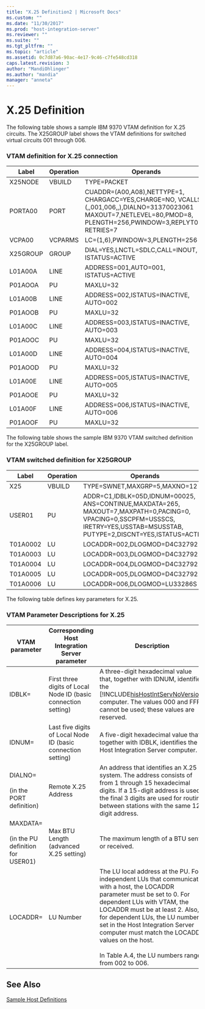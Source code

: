 ```yaml
---
title: "X.25 Definition2 | Microsoft Docs"
ms.custom: ""
ms.date: "11/30/2017"
ms.prod: "host-integration-server"
ms.reviewer: ""
ms.suite: ""
ms.tgt_pltfrm: ""
ms.topic: "article"
ms.assetid: 0c7d87a6-90ac-4e17-9c46-c7fe548cd318
caps.latest.revision: 3
author: "MandiOhlinger"
ms.author: "mandia"
manager: "anneta"
---
```

# X.25 Definition
The following table shows a sample IBM 9370 VTAM definition for X.25 circuits. The X25GROUP label shows the VTAM definitions for switched virtual circuits 001 through 006.  
  
### VTAM definition for X.25 connection  
  
|Label|Operation|Operands|  
|-----------|---------------|--------------|  
|X25NODE|VBUILD|TYPE=PACKET|  
|PORTA00|PORT|CUADDR=(A00,A08),NETTYPE=1, CHARGACC=YES,CHARGE=NO, VCALLS=(,,001,006,,),DIALNO=31370023061 MAXOUT=7,NETLEVEL=80,PMOD=8, PLENGTH=256,PWINDOW=3,REPLYT0=3, RETRIES=7|  
|VCPA00|VCPARMS|LC=(1,6),PWINDOW=3,PLENGTH=256|  
|X25GROUP|GROUP|DIAL=YES,LNCTL=SDLC,CALL=INOUT, ISTATUS=ACTIVE|  
|L01A00A|LINE|ADDRESS=001,AUTO=001, ISTATUS=ACTIVE|  
|P01AOOA|PU|MAXLU=32|  
|L01A00B|LINE|ADDRESS=002,ISTATUS=INACTIVE, AUTO=002|  
|P01AOOB|PU|MAXLU=32|  
|L01A00C|LINE|ADDRESS=003,ISTATUS=INACTIVE, AUTO=003|  
|P01AOOC|PU|MAXLU=32|  
|L01A00D|LINE|ADDRESS=004,ISTATUS=INACTIVE, AUTO=004|  
|P01AOOD|PU|MAXLU=32|  
|L01A00E|LINE|ADDRESS=005,ISTATUS=INACTIVE, AUTO=005|  
|P01AOOE|PU|MAXLU=32|  
|L01A00F|LINE|ADDRESS=006,ISTATUS=INACTIVE, AUTO=006|  
|P01AOOF|PU|MAXLU=32|  
  
 The following table shows the sample IBM 9370 VTAM switched definition for the X25GROUP label.  
  
### VTAM switched definition for X25GROUP  
  
|Label|Operation|Operands|  
|-----------|---------------|--------------|  
|X25|VBUILD|TYPE=SWNET,MAXGRP=5,MAXNO=12|  
|USER01|PU|ADDR=C1,IDBLK=05D,IDNUM=00025, ANS=CONTINUE,MAXDATA=265, MAXOUT=7,MAXPATH=0,PACING=0, VPACING=0,SSCPFM=USSSCS, IRETRY=YES,USSTAB=MSUSSTAB, PUTYPE=2,DISCNT=YES,ISTATUS=ACTIVE|  
|T01A0002|LU|LOCADDR=002,DLOGMOD=D4C32792|  
|T01A0003|LU|LOCADDR=003,DLOGMOD=D4C32792|  
|T01A0004|LU|LOCADDR=004,DLOGMOD=D4C32792|  
|T01A0005|LU|LOCADDR=005,DLOGMOD=D4C32792|  
|T01A0006|LU|LOCADDR=006,DLOGMOD=LU33286S|  
  
 The following table defines key parameters for X.25.  
  
### VTAM Parameter Descriptions for X.25  
  
|VTAM parameter|Corresponding Host Integration Server parameter|Description|  
|--------------------|-----------------------------------------------------|-----------------|  
|IDBLK=|First three digits of Local Node ID (basic connection setting)|A three-digit hexadecimal value that, together with IDNUM, identifies the [!INCLUDE[hisHostIntServNoVersion](../includes/hishostintservnoversion-md.md)] computer. The values 000 and FFF cannot be used; these values are reserved.|  
|IDNUM=|Last five digits of Local Node ID (basic connection setting)|A five-digit hexadecimal value that, together with IDBLK, identifies the Host Integration Server computer.|  
|DIALNO=<br /><br /> (in the PORT definition)|Remote X.25 Address|An address that identifies an X.25 system. The address consists of from 1 through 15 hexadecimal digits. If a 15-digit address is used, the final 3 digits are used for routing between stations with the same 12-digit address.|  
|MAXDATA=<br /><br /> (in the PU definition for USER01)|Max BTU Length (advanced X.25 setting)|The maximum length of a BTU sent or received.|  
|LOCADDR=|LU Number|The LU local address at the PU. For independent LUs that communicate with a host, the LOCADDR parameter must be set to 0. For dependent LUs with VTAM, the LOCADDR must be at least 2. Also, for dependent LUs, the LU numbers set in the Host Integration Server computer must match the LOCADDR values on the host.<br /><br /> In Table A.4, the LU numbers range from 002 to 006.|  
  
## See Also  
 [Sample Host Definitions](../core/sample-host-definitions2.md)